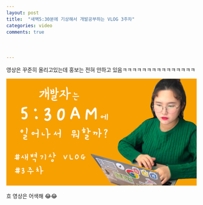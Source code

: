 ```yaml
---
layout: post
title:  "새벽5:30분에 기상해서 개발공부하는 VLOG 3주차"
categories: video 
comments: true



---
```




영상은 꾸준히 올리고있는데 홍보는 전혀 안하고 있음ㅋㅋㅋㅋㅋㅋㅋㅋㅋㅋㅋㅋㅋㅋㅋ



[![난생처음5:30AM](/assets/img/youtube/yt_3.png)](https://www.youtube.com/watch?v=YkDDwUfQ5Rg)



흐 영상은 어색해 😂😂

